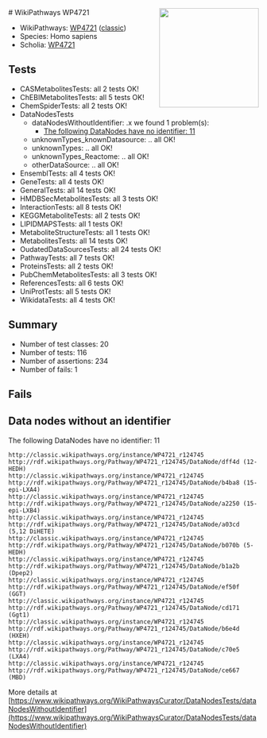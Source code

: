 <img style="float: right; width: 200px" src="https://upload.wikimedia.org/wikipedia/commons/thumb/8/83/Wplogo_with_text_500.png/640px-Wplogo_with_text_500.png" />
# WikiPathways WP4721

* WikiPathways: [WP4721](https://wikipathways.org/pathways/WP4721) ([classic](https://classic.wikipathways.org/instance/WP4721))
* Species: Homo sapiens
* Scholia: [WP4721](https://scholia.toolforge.org/wikipathways/WP4721)
## Tests
* CASMetabolitesTests: all 2 tests OK!
* ChEBIMetabolitesTests: all 5 tests OK!
* ChemSpiderTests: all 2 tests OK!
* DataNodesTests
    * dataNodesWithoutIdentifier: .x we found 1 problem(s):
        * [The following DataNodes have no identifier: 11](#8792c491)
    * unknownTypes_knownDatasource: .. all OK!
    * unknownTypes: .. all OK!
    * unknownTypes_Reactome: .. all OK!
    * otherDataSource: .. all OK!
* EnsemblTests: all 4 tests OK!
* GeneTests: all 4 tests OK!
* GeneralTests: all 14 tests OK!
* HMDBSecMetabolitesTests: all 3 tests OK!
* InteractionTests: all 8 tests OK!
* KEGGMetaboliteTests: all 2 tests OK!
* LIPIDMAPSTests: all 1 tests OK!
* MetaboliteStructureTests: all 1 tests OK!
* MetabolitesTests: all 14 tests OK!
* OudatedDataSourcesTests: all 24 tests OK!
* PathwayTests: all 7 tests OK!
* ProteinsTests: all 2 tests OK!
* PubChemMetabolitesTests: all 3 tests OK!
* ReferencesTests: all 6 tests OK!
* UniProtTests: all 5 tests OK!
* WikidataTests: all 4 tests OK!


## Summary

* Number of test classes: 20
* Number of tests: 116
* Number of assertions: 234
* Number of fails: 1

## Fails

<a name="8792c491" />

## Data nodes without an identifier

The following DataNodes have no identifier: 11
```
http://classic.wikipathways.org/instance/WP4721_r124745 http://rdf.wikipathways.org/Pathway/WP4721_r124745/DataNode/dff4d (12-HEDH)
http://classic.wikipathways.org/instance/WP4721_r124745 http://rdf.wikipathways.org/Pathway/WP4721_r124745/DataNode/b4ba8 (15-epi-LXA4)
http://classic.wikipathways.org/instance/WP4721_r124745 http://rdf.wikipathways.org/Pathway/WP4721_r124745/DataNode/a2250 (15-epi-LXB4)
http://classic.wikipathways.org/instance/WP4721_r124745 http://rdf.wikipathways.org/Pathway/WP4721_r124745/DataNode/a03cd (5,12 DiHETE)
http://classic.wikipathways.org/instance/WP4721_r124745 http://rdf.wikipathways.org/Pathway/WP4721_r124745/DataNode/b070b (5-HEDH)
http://classic.wikipathways.org/instance/WP4721_r124745 http://rdf.wikipathways.org/Pathway/WP4721_r124745/DataNode/b1a2b (Dpep2)
http://classic.wikipathways.org/instance/WP4721_r124745 http://rdf.wikipathways.org/Pathway/WP4721_r124745/DataNode/ef50f (GGT)
http://classic.wikipathways.org/instance/WP4721_r124745 http://rdf.wikipathways.org/Pathway/WP4721_r124745/DataNode/cd171 (Ggt1)
http://classic.wikipathways.org/instance/WP4721_r124745 http://rdf.wikipathways.org/Pathway/WP4721_r124745/DataNode/b6e4d (HXEH)
http://classic.wikipathways.org/instance/WP4721_r124745 http://rdf.wikipathways.org/Pathway/WP4721_r124745/DataNode/c70e5 (LXA4)
http://classic.wikipathways.org/instance/WP4721_r124745 http://rdf.wikipathways.org/Pathway/WP4721_r124745/DataNode/ce667 (MBD)
```

More details at [https://www.wikipathways.org/WikiPathwaysCurator/DataNodesTests/dataNodesWithoutIdentifier](https://www.wikipathways.org/WikiPathwaysCurator/DataNodesTests/dataNodesWithoutIdentifier)

